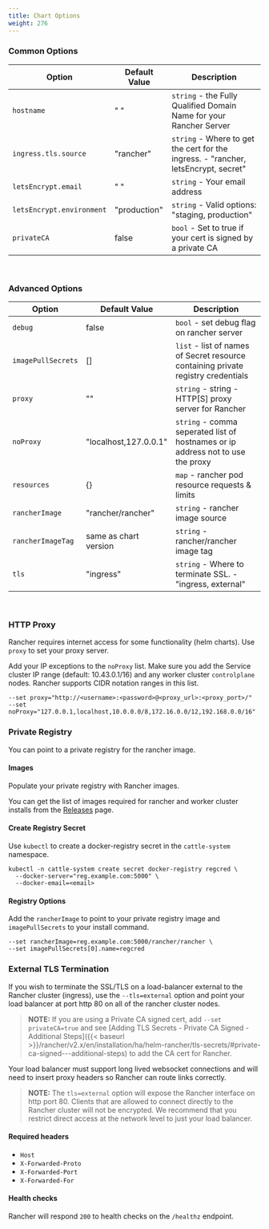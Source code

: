```yaml
---
title: Chart Options
weight: 276
---
```


### Common Options

| Option | Default Value | Description |
| --- | --- | --- |
| `hostname` | " " | `string` - the Fully Qualified Domain Name for your Rancher Server |
| `ingress.tls.source` | "rancher" | `string` - Where to get the cert for the ingress. - "rancher, letsEncrypt, secret" |
| `letsEncrypt.email` | " " | `string` - Your email address |
| `letsEncrypt.environment` | "production" | `string` - Valid options: "staging, production" |
| `privateCA` | false | `bool` - Set to true if your cert is signed by a private CA |

<br/>

### Advanced Options

| Option | Default Value | Description |
| --- | --- | --- |
| `debug` | false | `bool` - set debug flag on rancher server |
| `imagePullSecrets` | [] | `list` - list of names of Secret resource containing private registry credentials |
| `proxy` | "" | `string` - string - HTTP[S] proxy server for Rancher |
| `noProxy` | "localhost,127.0.0.1" | `string` - comma seperated list of hostnames or ip address not to use the proxy | 
| `resources` | {} | `map` - rancher pod resource requests & limits |
| `rancherImage` | "rancher/rancher" | `string` - rancher image source |
| `rancherImageTag` | same as chart version | `string` - rancher/rancher image tag |
| `tls` | "ingress" | `string` - Where to terminate SSL. - "ingress, external"

<br/>

### HTTP Proxy

Rancher requires internet access for some functionality (helm charts). Use `proxy` to set your proxy server.

Add your IP exceptions to the `noProxy` list. Make sure you add the Service cluster IP range (default: 10.43.0.1/16) and any worker cluster `controlplane` nodes. Rancher supports CIDR notation ranges in this list.

```
--set proxy="http://<username>:<password>@<proxy_url>:<proxy_port>/"
--set noProxy="127.0.0.1,localhost,10.0.0.0/8,172.16.0.0/12,192.168.0.0/16"
```

### Private Registry

You can point to a private registry for the rancher image.

#### Images

Populate your private registry with Rancher images.

You can get the list of images required for rancher and worker cluster installs from the [Releases](https://github.com/rancher/rancher/releases/latest) page.

#### Create Registry Secret

Use `kubectl` to create a docker-registry secret in the `cattle-system` namespace.

```
kubectl -n cattle-system create secret docker-registry regcred \
  --docker-server="reg.example.com:5000" \
  --docker-email=<email>
```

#### Registry Options

Add the `rancherImage` to point to your private registry image and `imagePullSecrets` to your install command.

```
--set rancherImage=reg.example.com:5000/rancher/rancher \
--set imagePullSecrets[0].name=regcred
```

### External TLS Termination

If you wish to terminate the SSL/TLS on a load-balancer external to the Rancher cluster (ingress), use the `--tls=external` option and point your load balancer at port http 80 on all of the rancher cluster nodes.

> **NOTE:** If you are using a Private CA signed cert, add `--set privateCA=true` and see [Adding TLS Secrets - Private CA Signed - Additional Steps]({{< baseurl >}}/rancher/v2.x/en/installation/ha/helm-rancher/tls-secrets/#private-ca-signed---additional-steps) to add the CA cert for Rancher.

Your load balancer must support long lived websocket connections and will need to insert proxy headers so Rancher can route links correctly.

> **NOTE:** The `tls=external` option will expose the Rancher interface on http port 80.  Clients that are allowed to connect directly to the Rancher cluster will not be encrypted. We recommend that you restrict direct access at the network level to just your load balancer.

#### Required headers

* `Host`
* `X-Forwarded-Proto`
* `X-Forwarded-Port`
* `X-Forwarded-For`

#### Health checks

Rancher will respond `200` to health checks on the `/healthz` endpoint.
